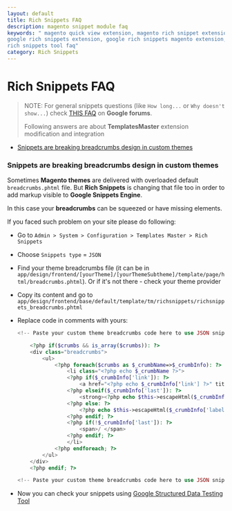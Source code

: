 ```yaml
---
layout: default
title: Rich Snippets FAQ
description: magento snippet module faq
keywords: " magento quick view extension, magento rich snippet extension, magento
google rich snippets extension, google rich snippets magento extension, google
rich snippets tool faq"
category: Rich Snippets
---
```


# Rich Snippets FAQ

> NOTE: For general snippets questions (like `How long...` or  `Why doesn't show...`) 
> check [THIS FAQ](https://sites.google.com/site/webmasterhelpforum/en/faq-rich-snippets) 
> on **Google forums**. 
> 
> Following answers are about **TemplatesMaster** extension modification and integration

- [Snippets are breaking breadcrumbs design in custom themes](#snippets-are-breaking-breadcrumbs-design-in-custom-themes)

### Snippets are breaking breadcrumbs design in custom themes

Sometimes **Magento themes** are delivered with overloaded default `breadcrumbs.phtml` 
file. But **Rich Snippets** is changing that file too in order to add markup visible to 
**Google Snippets Engine**.

In this case your **breadcrumbs** can be squeezed or have missing elements.

If you faced such problem on your site please do following:

  * Go to `Admin > System > Configuration > Templates Master > Rich Snippets`
  * Choose `Snippets type` = `JSON`
  * Find your theme breadcrumbs file 
    (it can be in `app/design/frontend/[yourTheme]/[yourThemeSubtheme]/template/page/html/breadcrumbs.phtml`).
    Or if it's not there - check your theme provider
  * Copy its content and go to `app/design/frontend/base/default/template/tm/richsnippets/richsnippets_breadcrumbs.phtml`
  * Replace code in comments with yours:
    
    ```php
    <!-- Paste your custom theme breadcrumbs code here to use JSON snippets -->

        <?php if($crumbs && is_array($crumbs)): ?>
        <div class="breadcrumbs">
            <ul>
                <?php foreach($crumbs as $_crumbName=>$_crumbInfo): ?>
                    <li class="<?php echo $_crumbName ?>">
                    <?php if($_crumbInfo['link']): ?>
                        <a href="<?php echo $_crumbInfo['link'] ?>" title="<?php echo $this->escapeHtml($_crumbInfo['title']) ?>"><?php echo $this->escapeHtml($_crumbInfo['label']) ?></a>
                    <?php elseif($_crumbInfo['last']): ?>
                        <strong><?php echo $this->escapeHtml($_crumbInfo['label']) ?></strong>
                    <?php else: ?>
                        <?php echo $this->escapeHtml($_crumbInfo['label']) ?>
                    <?php endif; ?>
                    <?php if(!$_crumbInfo['last']): ?>
                        <span>/ </span>
                    <?php endif; ?>
                    </li>
                <?php endforeach; ?>
            </ul>
        </div>
        <?php endif; ?>

    <!-- Paste your custom theme breadcrumbs code here to use JSON snippets END -->
    ```
  * Now you can check your snippets using [Google Structured Data Testing Tool](https://search.google.com/structured-data/testing-tool)
